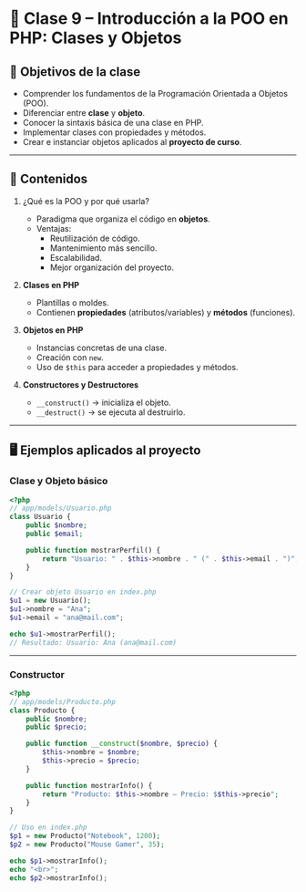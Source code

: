 # 📘 Clase 9 – Introducción a la POO en PHP: Clases y Objetos

## 🎯 Objetivos de la clase
- Comprender los fundamentos de la Programación Orientada a Objetos (POO).  
- Diferenciar entre **clase** y **objeto**.  
- Conocer la sintaxis básica de una clase en PHP.  
- Implementar clases con propiedades y métodos.  
- Crear e instanciar objetos aplicados al **proyecto de curso**.  

---

## 📑 Contenidos
1. ¿Qué es la POO y por qué usarla?  
   - Paradigma que organiza el código en **objetos**.  
   - Ventajas:  
     - Reutilización de código.  
     - Mantenimiento más sencillo.  
     - Escalabilidad.  
     - Mejor organización del proyecto.  

2. **Clases en PHP**  
   - Plantillas o moldes.  
   - Contienen **propiedades** (atributos/variables) y **métodos** (funciones).  

3. **Objetos en PHP**  
   - Instancias concretas de una clase.  
   - Creación con `new`.  
   - Uso de `$this` para acceder a propiedades y métodos.  

4. **Constructores y Destructores**  
   - `__construct()` → inicializa el objeto.  
   - `__destruct()` → se ejecuta al destruirlo.  

---

## 🖥 Ejemplos aplicados al proyecto

### Clase y Objeto básico
```php
<?php
// app/models/Usuario.php
class Usuario {
    public $nombre;
    public $email;

    public function mostrarPerfil() {
        return "Usuario: " . $this->nombre . " (" . $this->email . ")";
    }
}

// Crear objeto Usuario en index.php
$u1 = new Usuario();
$u1->nombre = "Ana";
$u1->email = "ana@mail.com";

echo $u1->mostrarPerfil();
// Resultado: Usuario: Ana (ana@mail.com)
```
---

### Constructor
```php
<?php
// app/models/Producto.php
class Producto {
    public $nombre;
    public $precio;

    public function __construct($nombre, $precio) {
        $this->nombre = $nombre;
        $this->precio = $precio;
    }

    public function mostrarInfo() {
        return "Producto: $this->nombre – Precio: $$this->precio";
    }
}

// Uso en index.php
$p1 = new Producto("Notebook", 1200);
$p2 = new Producto("Mouse Gamer", 35);

echo $p1->mostrarInfo();
echo "<br>";
echo $p2->mostrarInfo();
```
